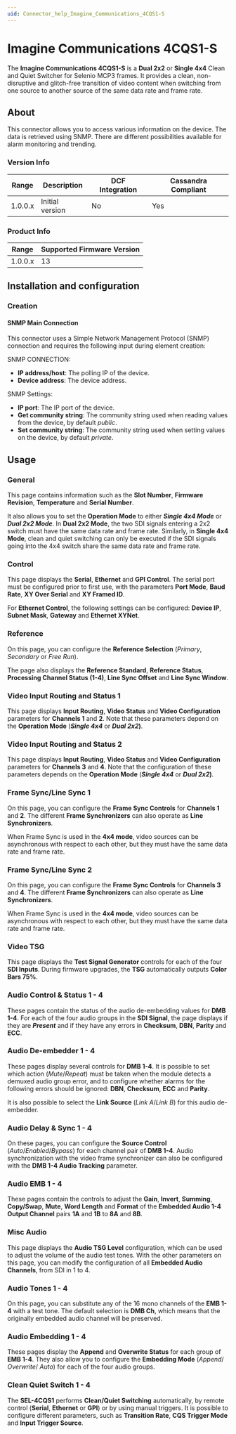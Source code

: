 ```yaml
---
uid: Connector_help_Imagine_Communications_4CQS1-S
---
```


# Imagine Communications 4CQS1-S

The **Imagine Communications 4CQS1-S** is a **Dual 2x2** or **Single 4x4** Clean and Quiet Switcher for Selenio MCP3 frames. It provides a clean, non-disruptive and glitch-free transition of video content when switching from one source to another source of the same data rate and frame rate.

## About

This connector allows you to access various information on the device. The data is retrieved using SNMP. There are different possibilities available for alarm monitoring and trending.

### Version Info

| Range | Description | DCF Integration | Cassandra Compliant |
|------------------|-----------------|---------------------|-------------------------|
| 1.0.0.x          | Initial version | No                  | Yes                     |

### Product Info

| Range | Supported Firmware Version |
|------------------|-----------------------------|
| 1.0.0.x          | 13                          |

## Installation and configuration

### Creation

#### SNMP Main Connection

This connector uses a Simple Network Management Protocol (SNMP) connection and requires the following input during element creation:

SNMP CONNECTION:

- **IP address/host**: The polling IP of the device.
- **Device address**: The device address.

SNMP Settings:

- **IP port**: The IP port of the device.
- **Get community string**: The community string used when reading values from the device, by default *public*.
- **Set community string**: The community string used when setting values on the device, by default *private*.

## Usage

### General

This page contains information such as the **Slot Number**, **Firmware Revision**, **Temperature** and **Serial Number**.

It also allows you to set the **Operation Mode** to either ***Single 4x4 Mode*** or ***Dual 2x2 Mode***. In **Dual 2x2 Mode**, the two SDI signals entering a 2x2 switch must have the same data rate and frame rate. Similarly, in **Single 4x4 Mode**, clean and quiet switching can only be executed if the SDI signals going into the 4x4 switch share the same data rate and frame rate.

### Control

This page displays the **Serial**, **Ethernet** and **GPI Control**. The serial port must be configured prior to first use, with the parameters **Port Mode**, **Baud Rate**, **XY Over Serial** and **XY Framed ID**.

For **Ethernet Control**, the following settings can be configured: **Device IP**, **Subnet Mask**, **Gateway** and **Ethernet XYNet**.

### Reference

On this page, you can configure the **Reference Selection** (*Primary*, *Secondary* or *Free Run*).

The page also displays the **Reference Standard**, **Reference Status**, **Processing Channel Status (1-4)**, **Line Sync Offset** and **Line Sync Window**.

### Video Input Routing and Status 1

This page displays **Input Routing**, **Video Status** and **Video Configuration** parameters for **Channels 1** and **2**. Note that these parameters depend on the **Operation Mode** (***Single 4x4*** or ***Dual 2x2*)**.

### Video Input Routing and Status 2

This page displays **Input Routing**, **Video Status** and **Video Configuration** parameters for **Channels 3** and **4**. Note that the configuration of these parameters depends on the **Operation Mode** (***Single 4x4*** or ***Dual 2x2*)**.

### Frame Sync/Line Sync 1

On this page, you can configure the **Frame Sync Controls** for **Channels 1** and **2**. The different **Frame Synchronizers** can also operate as **Line Synchronizers**.

When Frame Sync is used in the **4x4 mode**, video sources can be asynchronous with respect to each other, but they must have the same data rate and frame rate.

### Frame Sync/Line Sync 2

On this page, you can configure the **Frame Sync Controls** for **Channels 3** and **4**. The different **Frame Synchronizers** can also operate as **Line Synchronizers**.

When Frame Sync is used in the **4x4 mode**, video sources can be asynchronous with respect to each other, but they must have the same data rate and frame rate.

### Video TSG

This page displays the **Test Signal Generator** controls for each of the four **SDI Inputs**. During firmware upgrades, the **TSG** automatically outputs **Color Bars 75%**.

### Audio Control & Status 1 - 4

These pages contain the status of the audio de-embedding values for **DMB 1-4**. For each of the four audio groups in the **SDI Signal**, the page displays if they are ***Present*** and if they have any errors in **Checksum**, **DBN**, **Parity** and **ECC**.

### Audio De-embedder 1 - 4

These pages display several controls for **DMB 1-4**. It is possible to set which action (*Mute*/*Repeat*) must be taken when the module detects a demuxed audio group error, and to configure whether alarms for the following errors should be ignored: **DBN**, **Checksum**, **ECC** and **Parity**.

It is also possible to select the **Link Source** (*Link A*/*Link B*) for this audio de-embedder.

### Audio Delay & Sync 1 - 4

On these pages, you can configure the **Source Control** (*Auto*/*Enabled*/*Bypass*) for each channel pair of **DMB 1-4**. Audio synchronization with the video frame synchronizer can also be configured with the **DMB 1-4 Audio Tracking** parameter.

### Audio EMB 1 - 4

These pages contain the controls to adjust the **Gain**, **Invert**, **Summing**, **Copy/Swap**, **Mute**, **Word Length** and **Format** of the **Embedded Audio 1-4 Output Channel** pairs **1A** and **1B** to **8A** and **8B**.

### Misc Audio

This page displays the **Audio TSG Level** configuration, which can be used to adjust the volume of the audio test tones. With the other parameters on this page, you can modify the configuration of all **Embedded Audio Channels**, from SDI in 1 to 4.

### Audio Tones 1 - 4

On this page, you can substitute any of the 16 mono channels of the **EMB 1-4** with a test tone. The default selection is **DMB Ch**, which means that the originally embedded audio channel will be preserved.

### Audio Embedding 1 - 4

These pages display the **Append** and **Overwrite Status** for each group of **EMB 1-4**. They also allow you to configure the **Embedding Mode** (*Append*/ *Overwrite*/ *Auto*) for each of the four audio groups.

### Clean Quiet Switch 1 - 4

The **SEL-4CQS1** performs **Clean/Quiet Switching** automatically, by remote control (**Serial**, **Ethernet** or **GPI**) or by using manual triggers. It is possible to configure different parameters, such as **Transition Rate**, **CQS Trigger Mode** and **Input Trigger Source**.
